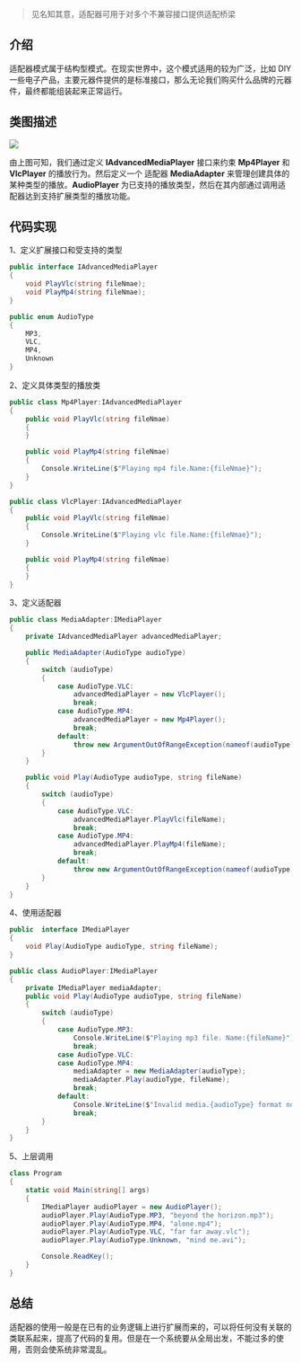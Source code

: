 ﻿> 见名知其意，适配器可用于对多个不兼容接口提供适配桥梁

## 介绍

适配器模式属于结构型模式。在现实世界中，这个模式适用的较为广泛，比如 DIY 一些电子产品，主要元器件提供的是标准接口，那么无论我们购买什么品牌的元器件，最终都能组装起来正常运行。

## 类图描述

![](https://img2018.cnblogs.com/blog/749711/201811/749711-20181111151958480-2013878598.png)

由上图可知，我们通过定义  **IAdvancedMediaPlayer** 接口来约束 **Mp4Player** 和 **VlcPlayer** 的播放行为。然后定义一个 适配器 **MediaAdapter** 来管理创建具体的某种类型的播放。**AudioPlayer** 为已支持的播放类型，然后在其内部通过调用适配器达到支持扩展类型的播放功能。

## 代码实现

1、定义扩展接口和受支持的类型

```C#
public interface IAdvancedMediaPlayer
{
    void PlayVlc(string fileNmae);
    void PlayMp4(string fileNmae);
}

public enum AudioType
{
    MP3,
    VLC,
    MP4,
    Unknown
}
```

2、定义具体类型的播放类

```C#
public class Mp4Player:IAdvancedMediaPlayer
{
    public void PlayVlc(string fileNmae)
    {
    }

    public void PlayMp4(string fileNmae)
    {
        Console.WriteLine($"Playing mp4 file.Name:{fileNmae}");
    }
}

public class VlcPlayer:IAdvancedMediaPlayer
{
    public void PlayVlc(string fileNmae)
    {
        Console.WriteLine($"Playing vlc file.Name:{fileNmae}");
    }

    public void PlayMp4(string fileNmae)
    {
    }
}
```

3、定义适配器

```C#
public class MediaAdapter:IMediaPlayer
{
    private IAdvancedMediaPlayer advancedMediaPlayer;

    public MediaAdapter(AudioType audioType)
    {
        switch (audioType)
        {
            case AudioType.VLC:
                advancedMediaPlayer = new VlcPlayer();
                break;
            case AudioType.MP4:
                advancedMediaPlayer = new Mp4Player();
                break;
            default:
                throw new ArgumentOutOfRangeException(nameof(audioType), audioType, null);
        }
    }

    public void Play(AudioType audioType, string fileName)
    {
        switch (audioType)
        {
            case AudioType.VLC:
                advancedMediaPlayer.PlayVlc(fileName);
                break;
            case AudioType.MP4:
                advancedMediaPlayer.PlayMp4(fileName);
                break;
            default:
                throw new ArgumentOutOfRangeException(nameof(audioType), audioType, null);
        }
    }
}
```

4、使用适配器

```C#
public  interface IMediaPlayer
{
    void Play(AudioType audioType, string fileName);
}

public class AudioPlayer:IMediaPlayer
{
    private IMediaPlayer mediaAdapter;
    public void Play(AudioType audioType, string fileName)
    {
        switch (audioType)
        {
            case AudioType.MP3:
                Console.WriteLine($"Playing mp3 file. Name:{fileName}");
                break;
            case AudioType.VLC:
            case AudioType.MP4:
                mediaAdapter = new MediaAdapter(audioType);
                mediaAdapter.Play(audioType, fileName);
                break;
            default:
                Console.WriteLine($"Invalid media.{audioType} format not supported");
                break;
        }
    }
}
```

5、上层调用

```C#
class Program
{
    static void Main(string[] args)
    {
        IMediaPlayer audioPlayer = new AudioPlayer();
        audioPlayer.Play(AudioType.MP3, "beyond the horizon.mp3");
        audioPlayer.Play(AudioType.MP4, "alone.mp4");
        audioPlayer.Play(AudioType.VLC, "far far away.vlc");
        audioPlayer.Play(AudioType.Unknown, "mind me.avi");

        Console.ReadKey();
    }
}
```

## 总结

适配器的使用一般是在已有的业务逻辑上进行扩展而来的，可以将任何没有关联的类联系起来，提高了代码的复用。但是在一个系统要从全局出发，不能过多的使用，否则会使系统非常混乱。